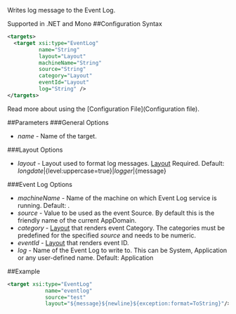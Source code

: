 Writes log message to the Event Log. 

Supported in .NET and Mono
##Configuration Syntax
```xml
<targets>
  <target xsi:type="EventLog"
          name="String"
          layout="Layout"
          machineName="String"
          source="String"
          category="Layout"
          eventId="Layout"
          log="String" />
</targets>
```
Read more about using the [Configuration File](Configuration file).

##Parameters
###General Options
 * _name_ - Name of the target.

###Layout Options
 * _layout_ - Layout used to format log messages. [Layout](Layouts) Required. Default: ${longdate}|${level:uppercase=true}|${logger}|${message}

###Event Log Options
 * _machineName_ - Name of the machine on which Event Log service is running. Default: .  
 * _source_ - Value to be used as the event Source. By default this is the friendly name of the current AppDomain.  
 * _category_ - [Layout](Layouts) that renders event Category.  The categories must be predefined for the specified _source_ and needs to be numeric.   
 * _eventId_ - [Layout](Layouts) that renders event ID. 
 * _log_ - Name of the Event Log to write to. This can be System, Application or any user-defined name. Default: Application

##Example
```xml
<target xsi:type="EventLog"
            name="eventlog"
            source="test"
            layout="${message}${newline}${exception:format=ToString}"/>
```